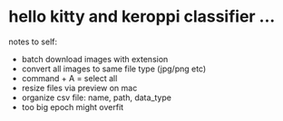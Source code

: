 # hello kitty and keroppi classifier ...

notes to self:
- batch download images with extension
- convert all images to same file type (jpg/png etc)
- command + A = select all
- resize files via preview on mac
- organize csv file: name, path, data_type
- too big epoch might overfit
